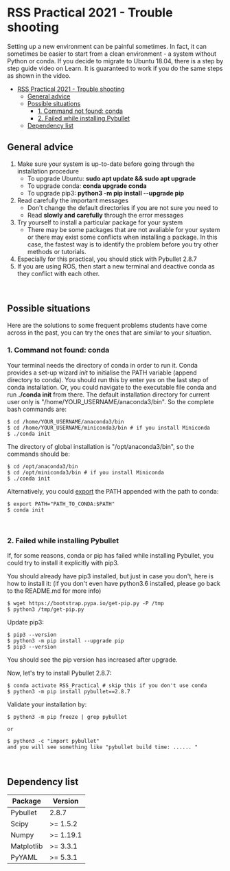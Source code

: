 # RSS Practical 2021 - Trouble shooting
Setting up a new environment can be painful sometimes. In fact, it can sometimes be easier to start from a clean environment - a system without Python or conda. If you decide to migrate to Ubuntu 18.04, there is a step by step guide video on Learn. It is guaranteed to work if you do the same steps as shown in the video.

- [RSS Practical 2021 - Trouble shooting](#rss-practical-2021---trouble-shooting)
  - [General advice](#general-advice)
  - [Possible situations](#possible-situations)
    - [1. Command not found: conda](#1-command-not-found-conda)
    - [2. Failed while installing Pybullet](#2-failed-while-installing-pybullet)
  - [Dependency list](#dependency-list)

## General advice 
1. Make sure your system is up-to-date before going through the installation procedure
   * To upgrade Ubuntu: **sudo apt update && sudo apt upgrade**
   * To upgrade conda: **conda upgrade conda**
   * To upgrade pip3: **python3 -m pip install --upgrade pip**
2. Read carefully the important messages
   * Don't change the default directories if you are not sure you need to
   * Read **slowly and carefully** through the error messages
3. Try yourself to install a particular package for your system 
   * There may be some packages that are not avaliable for your system or there may exist some conflicts when installing a package. In this case, the fastest way is to identify the problem before you try other methods or tutorials.
4. Especially for this practical, you should stick with Pybullet 2.8.7
5. If you are using ROS, then start a new terminal and deactive conda as they conflict with each other.

</br>

## Possible situations
Here are the solutions to some frequent problems students have come across in the past, you can try the ones that are similar to your situation.

### 1. Command not found: conda
Your terminal needs the directory of conda in order to run it. Conda provides a set-up wizard *init* to initialise the PATH variable (append directory to conda). You should run this by enter *yes* on the last step of conda installation. Or, you could navigate to the executable file conda and run **./conda init** from there. The default installation directory for current user only is "/home/YOUR_USERNAME/anaconda3/bin". So the complete bash commands are:
```
$ cd /home/YOUR_USERNAME/anaconda3/bin 
$ cd /home/YOUR_USERNAME/miniconda3/bin # if you install Miniconda
$ ./conda init
```
The directory of global installation is "/opt/anaconda3/bin", so the commands should be:
```
$ cd /opt/anaconda3/bin
$ cd /opt/miniconda3/bin # if you install Miniconda
$ ./conda init
```
Alternatively, you could [export](https://www.tutorialspoint.com/unix_commands/export.htm) the PATH appended with the path to conda:
```
$ export PATH="PATH_TO_CONDA:$PATH" 
$ conda init
```
</br>

### 2. Failed while installing Pybullet
If, for some reasons, conda or pip has failed while installing Pybullet, you could try to install it explicitly with pip3. 

You should already have pip3 installed, but just in case you don't, here is how to install it: (if you don't even have python3.6 installed, please go back to the README.md for more info)
```
$ wget https://bootstrap.pypa.io/get-pip.py -P /tmp 
$ python3 /tmp/get-pip.py
```
Update pip3:
```
$ pip3 --version
$ python3 -m pip install --upgrade pip
$ pip3 --version
```
You should see the pip version has increased after upgrade.

Now, let's try to install Pybullet 2.8.7:
```
$ conda activate RSS_Practical # skip this if you don't use conda
$ python3 -m pip install pybullet==2.8.7
```
Validate your installation by:
```
$ python3 -m pip freeze | grep pybullet

or

$ python3 -c "import pybullet"
and you will see something like "pybullet build time: ...... "
```

</br>

## Dependency list
| Package    |   Version   |
|------------|-------------|
| Pybullet   | 2\.8\.7     |
| Scipy      | >= 1\.5\.2  |
| Numpy      | >= 1\.19\.1 |
| Matplotlib | >= 3\.3\.1  |
| PyYAML     | >= 5\.3\.1  |

